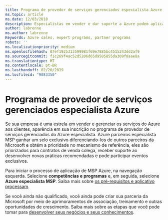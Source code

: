 ```yaml
---
title: Programa de provedor de serviços gerenciados especialista Azure | Partner Center
ms.topic: article
ms.date: 12/03/2018
description: Especialistas em vender e dar suporte a Azure podem aplicar para estar no Azure especialista MSP
author: labrenne
ms.author: labrenne
Keywords: Azure sales, expert programs, partner programs
robots: ''
ms.localizationpriority: medium
ms.openlocfilehash: 07ef1925313599981f69e7885bc4515243dd2af9
ms.sourcegitcommit: f1c269f4ac52d5206d65d9585855da309f0aae8a
ms.translationtype: MT
ms.contentlocale: pt-BR
ms.lasthandoff: 02/20/2019
ms.locfileid: "9083350"
---
```

# <a name="azure-expert-managed-services-provider-program"></a>Programa de provedor de serviços gerenciados especialista Azure


Se sua empresa é uma estrela em vender e gerenciar os serviços do Azure aos clientes, aparência em sua inscrição no programa de provedor de serviços gerenciados do Azure especialista. Azure parceiros especialista MSP ganhar um selo exclusivo diferenciando-los de outros parceiros da Microsoft e obtém a prioridade no mecanismo de referência, eles são priorizados para contratos de venda colega, receber suporte ao desenvolver novas práticas recomendadas e pode participar eventos exclusivos.

Para iniciar o processo de aplicação de MSP Azure, na navegação esquerda. Selecione **competências e programas** e, em seguida, selecione **Azure especialista MSP**. Saiba mais sobre [os pré-requisitos e aplicativo processam](https://partner.microsoft.com/membership/azure-expert-msp). 

Se você ainda não qualificado, você ainda pode criar sua parceria da Microsoft por meio de aprimoramentos de associação, treinamento e outras oportunidades de crescimento.
Saiba mais sobre as etapas que você pode tomar para [desenvolver seus negócios e seus conhecimentos](https://partner.microsoft.com/membership/azure-expert-msp).

